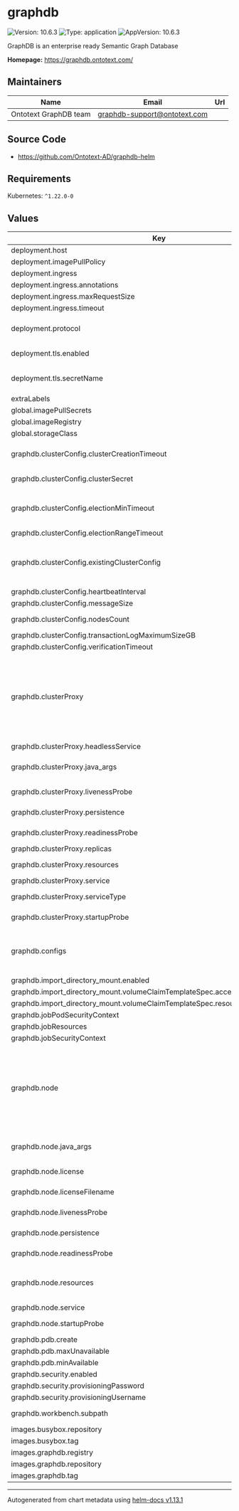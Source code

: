 # graphdb

![Version: 10.6.3](https://img.shields.io/badge/Version-10.6.3-informational?style=flat-square) ![Type: application](https://img.shields.io/badge/Type-application-informational?style=flat-square) ![AppVersion: 10.6.3](https://img.shields.io/badge/AppVersion-10.6.3-informational?style=flat-square)

GraphDB is an enterprise ready Semantic Graph Database

**Homepage:** <https://graphdb.ontotext.com/>

## Maintainers

| Name | Email | Url |
| ---- | ------ | --- |
| Ontotext GraphDB team | <graphdb-support@ontotext.com> |  |

## Source Code

* <https://github.com/Ontotext-AD/graphdb-helm>

## Requirements

Kubernetes: `^1.22.0-0`

## Values

| Key | Type | Default | Description |
|-----|------|---------|-------------|
| deployment.host | string | `"localhost"` |  |
| deployment.imagePullPolicy | string | `"IfNotPresent"` | Defines the policy with which components will request their image. |
| deployment.ingress | object | `{"annotations":{},"class":"nginx","enabled":true,"maxRequestSize":"512M","timeout":{"connect":5,"read":600,"send":600}}` | Ingress related configurations |
| deployment.ingress.annotations | object | `{}` | Sets extra ingress annotations |
| deployment.ingress.maxRequestSize | string | `"512M"` | Sets the maximum size for all requests to the underlying Nginx |
| deployment.ingress.timeout | object | `{"connect":5,"read":600,"send":600}` | Default timeouts in seconds for the underlying Nginx. |
| deployment.protocol | string | `"http"` | The hostname and protocol at which the graphdb will be accessible. Needed to configure ingress as well as some components require it to properly render their UIs |
| deployment.tls.enabled | bool | `false` | Feature toggle for SSL termination. Disabled by default. If TLS is enabled, the protocol should also be updated (https) |
| deployment.tls.secretName | string | `nil` | Name of a Kubernetes secret object with the key and certificate. If TLS is enabled, it's required to be provided, depending on the deployment. |
| extraLabels | object | `{}` |  |
| global.imagePullSecrets | list | `[]` |  |
| global.imageRegistry | string | `"docker.io"` |  |
| global.storageClass | string | `"standard"` |  |
| graphdb.clusterConfig.clusterCreationTimeout | int | `60` | Timeout for the cluster creation CURL query. Note: By default helm waits for Kubernetes commands to complete for 5 minutes. You can increase that by adding "--timeout 10m" to the helm command. |
| graphdb.clusterConfig.clusterSecret | string | `"s3cr37"` | A secret used for secure communication amongst the nodes in the cluster. |
| graphdb.clusterConfig.electionMinTimeout | int | `8000` | Cluster configuration parameters: Refer to https://graphdb.ontotext.com/documentation/10.6/creating-a-cluster.html#creation-parameters The minimum wait time in milliseconds for a heartbeat from a leader. |
| graphdb.clusterConfig.electionRangeTimeout | int | `6000` |  |
| graphdb.clusterConfig.existingClusterConfig | string | `nil` | Use a custom JSON configuration when creating the cluster, see https://graphdb.ontotext.com/documentation/10.6/creating-a-cluster.html#creation-parameters The resources expect a configmap containing a key "cluster-config.json" with the JSON for cluster creation |
| graphdb.clusterConfig.heartbeatInterval | int | `2000` |  |
| graphdb.clusterConfig.messageSize | int | `64` |  |
| graphdb.clusterConfig.nodesCount | int | `1` | Number of GraphDB nodes to be used in the cluster. Set value to 1 to run a standalone GraphDB instance. |
| graphdb.clusterConfig.transactionLogMaximumSizeGB | int | `50` |  |
| graphdb.clusterConfig.verificationTimeout | int | `1500` |  |
| graphdb.clusterProxy | object | `{"affinity":{},"extraEnv":[],"extraEnvFrom":[],"extraInitContainers":[],"extraVolumeMounts":[],"extraVolumes":[],"headlessService":{"annotations":{}},"java_args":"-XX:MaxRAMPercentage=70 -Ddefault.min.distinct.threshold=100m -XX:+UseContainerSupport","livenessProbe":{"httpGet":{"path":"/proxy/health","port":"gdb-proxy-port"},"initialDelaySeconds":120,"periodSeconds":10,"timeoutSeconds":5},"nodeSelector":{},"persistence":{"enablePersistence":true,"volumeClaimTemplateSpec":{"accessModes":["ReadWriteOnce"],"resources":{"requests":{"storage":"500Mi"}}}},"podAnnotations":{},"podLabels":{},"podSecurityContext":{},"readinessProbe":{"httpGet":{"path":"/proxy/ready","port":"gdb-proxy-port"},"periodSeconds":10,"timeoutSeconds":5},"replicas":1,"resources":{"limits":{"memory":"1500Mi"},"requests":{"cpu":"100m","memory":"1500Mi"}},"revisionHistoryLimit":10,"securityContext":{},"service":{"annotations":{}},"serviceType":"LoadBalancer","startupProbe":{"failureThreshold":60,"httpGet":{"path":"/proxy/ready","port":"gdb-proxy-port"},"periodSeconds":5,"timeoutSeconds":3},"terminationGracePeriodSeconds":30,"tolerations":[],"topologySpreadConstraints":[]}` | Settings for the GraphDB cluster proxy used to communicate with the GraphDB cluster Note: If there is no cluster (graphdb.clusterConfig.nodesCount is set to 1) no proxy will be deployed |
| graphdb.clusterProxy.headlessService | object | `{"annotations":{}}` | GraphDB cluster proxy headless service configurations |
| graphdb.clusterProxy.java_args | string | `"-XX:MaxRAMPercentage=70 -Ddefault.min.distinct.threshold=100m -XX:+UseContainerSupport"` | Java arguments with which the cluster proxy instances will be launched. GraphDB configuration properties can also be passed here in the format -Dprop=value |
| graphdb.clusterProxy.livenessProbe | object | `{"httpGet":{"path":"/proxy/health","port":"gdb-proxy-port"},"initialDelaySeconds":120,"periodSeconds":10,"timeoutSeconds":5}` | Configurations for the GraphDB cluster proxy liveness probe. Misconfigured probe can lead to a failing cluster. |
| graphdb.clusterProxy.persistence | object | `{"enablePersistence":true,"volumeClaimTemplateSpec":{"accessModes":["ReadWriteOnce"],"resources":{"requests":{"storage":"500Mi"}}}}` | Persistence configurations. By default, Helm will use a PV that reads and writes to the host file system. |
| graphdb.clusterProxy.readinessProbe | object | `{"httpGet":{"path":"/proxy/ready","port":"gdb-proxy-port"},"periodSeconds":10,"timeoutSeconds":5}` | Configurations for the GraphDB cluster proxy readiness probe. Misconfigured probe can lead to a failing cluster. |
| graphdb.clusterProxy.replicas | int | `1` | Number of cluster proxies used to access the GraphDB cluster |
| graphdb.clusterProxy.resources | object | `{"limits":{"memory":"1500Mi"},"requests":{"cpu":"100m","memory":"1500Mi"}}` | Minimum requirements for a successfully running GraphDB cluster proxy |
| graphdb.clusterProxy.service | object | `{"annotations":{}}` | GraphDB cluster proxy service configurations |
| graphdb.clusterProxy.serviceType | string | `"LoadBalancer"` | Service type used by the graphdb-cluster-proxy service Note: If using ALB in AWS EKS this will default to being on the public internet |
| graphdb.clusterProxy.startupProbe | object | `{"failureThreshold":60,"httpGet":{"path":"/proxy/ready","port":"gdb-proxy-port"},"periodSeconds":5,"timeoutSeconds":3}` | Configurations for the GraphDB cluster proxy startup probe. Misconfigured probe can lead to a failing cluster. |
| graphdb.configs | string | `nil` | References to configuration maps containing settings.js, users.js, graphdb.properties, and logback.xml files to overwrite the default GraphDB configuration. For reference see https://graphdb.ontotext.com/documentation/10.6/directories-and-config-properties.html |
| graphdb.import_directory_mount.enabled | bool | `false` |  |
| graphdb.import_directory_mount.volumeClaimTemplateSpec.accessModes[0] | string | `"ReadWriteOnce"` |  |
| graphdb.import_directory_mount.volumeClaimTemplateSpec.resources.requests.storage | string | `"10Gi"` |  |
| graphdb.jobPodSecurityContext | object | `{}` |  |
| graphdb.jobResources | object | `{}` |  |
| graphdb.jobSecurityContext | object | `{}` |  |
| graphdb.node | object | `{"affinity":{},"args":null,"command":null,"extraEnv":[],"extraEnvFrom":[],"extraInitContainers":[],"extraVolumeMounts":[],"extraVolumes":[],"initContainerResources":{},"initContainerSecurityContext":{},"java_args":"-XX:MaxRAMPercentage=70 -Ddefault.min.distinct.threshold=100m -XX:+UseContainerSupport","license":null,"licenseFilename":"graphdb.license","livenessProbe":{"httpGet":{"path":"/protocol","port":"graphdb"},"initialDelaySeconds":60,"periodSeconds":10,"timeoutSeconds":5},"nodeSelector":{},"persistence":{"volumeClaimTemplateSpec":{"accessModes":["ReadWriteOnce"],"resources":{"requests":{"storage":"5Gi"}}}},"podAnnotations":{},"podLabels":{},"podSecurityContext":{},"readinessProbe":{"httpGet":{"path":"/protocol","port":"graphdb"},"initialDelaySeconds":5,"periodSeconds":10,"timeoutSeconds":5},"resources":{"limits":{"memory":"2Gi"},"requests":{"cpu":0.5,"memory":"2Gi"}},"revisionHistoryLimit":10,"securityContext":{},"service":{"annotations":{}},"startupProbe":{"failureThreshold":30,"httpGet":{"path":"/protocol","port":"graphdb"},"periodSeconds":10,"timeoutSeconds":5},"terminationGracePeriodSeconds":120,"tolerations":[],"topologySpreadConstraints":[]}` | Settings for the GraphDB cluster nodes |
| graphdb.node.java_args | string | `"-XX:MaxRAMPercentage=70 -Ddefault.min.distinct.threshold=100m -XX:+UseContainerSupport"` | Java arguments with which node instances will be launched. GraphDB configuration properties can also be passed here in the format -Dprop=value |
| graphdb.node.license | string | `nil` | Reference to a secret containing 'graphdb.license' file to be used by the nodes. Important: Must be created beforehand |
| graphdb.node.licenseFilename | string | `"graphdb.license"` | File name of the GraphDB license file in the existing license secret. Default is graphdb.license |
| graphdb.node.livenessProbe | object | `{"httpGet":{"path":"/protocol","port":"graphdb"},"initialDelaySeconds":60,"periodSeconds":10,"timeoutSeconds":5}` | Configurations for the GraphDB node liveness probe. Misconfigured probe can lead to a failing cluster. |
| graphdb.node.persistence | object | `{"volumeClaimTemplateSpec":{"accessModes":["ReadWriteOnce"],"resources":{"requests":{"storage":"5Gi"}}}}` | Persistence configurations. By default, Helm will use a PV that reads and writes to the host file system. |
| graphdb.node.readinessProbe | object | `{"httpGet":{"path":"/protocol","port":"graphdb"},"initialDelaySeconds":5,"periodSeconds":10,"timeoutSeconds":5}` | Configurations for the GraphDB node readiness probe. Misconfigured probe can lead to a failing cluster. |
| graphdb.node.resources | object | `{"limits":{"memory":"2Gi"},"requests":{"cpu":0.5,"memory":"2Gi"}}` | Below are minimum requirements for data sets of up to 50 million RDF triples For resizing, refer according to the GraphDB documentation https://graphdb.ontotext.com/documentation/10.6/requirements.html |
| graphdb.node.service | object | `{"annotations":{}}` | GraphDB node service configurations |
| graphdb.node.startupProbe | object | `{"failureThreshold":30,"httpGet":{"path":"/protocol","port":"graphdb"},"periodSeconds":10,"timeoutSeconds":5}` | Configurations for the GraphDB node startup probe. Misconfigured probe can lead to a failing cluster. |
| graphdb.pdb.create | bool | `false` |  |
| graphdb.pdb.maxUnavailable | string | `nil` |  |
| graphdb.pdb.minAvailable | string | `"51%"` |  |
| graphdb.security.enabled | bool | `false` |  |
| graphdb.security.provisioningPassword | string | `"iHaveSuperpowers"` |  |
| graphdb.security.provisioningUsername | string | `"provisioner"` |  |
| graphdb.workbench.subpath | string | `"/graphdb"` | This is the sub path at which GraphDB workbench can be opened. Should be configured in the API gateway (or any other proxy in front) |
| images.busybox.repository | string | `"busybox"` |  |
| images.busybox.tag | string | `"1.36.1"` |  |
| images.graphdb.registry | string | `"docker.io"` |  |
| images.graphdb.repository | string | `"ontotext/graphdb"` |  |
| images.graphdb.tag | string | `""` |  |

----------------------------------------------
Autogenerated from chart metadata using [helm-docs v1.13.1](https://github.com/norwoodj/helm-docs/releases/v1.13.1)
